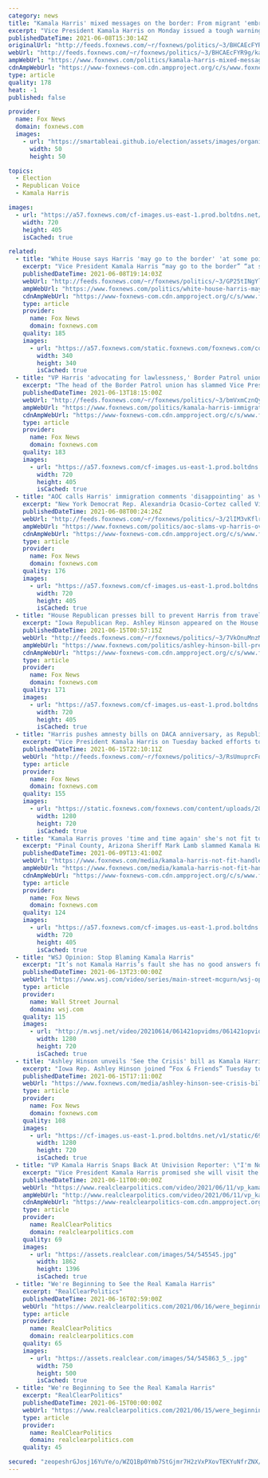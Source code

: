 ```yaml
---
category: news
title: "Kamala Harris' mixed messages on the border: From migrant 'embrace' to 'do not come'"
excerpt: "Vice President Kamala Harris on Monday issued a tough warning to potential migrants, telling them \"do not come\" to the U.S. and warning that she believed they would be turned back -- a stark contrast to a more welcoming message she had issued in past years."
publishedDateTime: 2021-06-08T15:30:14Z
originalUrl: "http://feeds.foxnews.com/~r/foxnews/politics/~3/BHCAEcFYR9g/kamala-harris-mixed-messages-border-migrant-embrace-do-not-come"
webUrl: "http://feeds.foxnews.com/~r/foxnews/politics/~3/BHCAEcFYR9g/kamala-harris-mixed-messages-border-migrant-embrace-do-not-come"
ampWebUrl: "https://www.foxnews.com/politics/kamala-harris-mixed-messages-border-migrant-embrace-do-not-come.amp"
cdnAmpWebUrl: "https://www-foxnews-com.cdn.ampproject.org/c/s/www.foxnews.com/politics/kamala-harris-mixed-messages-border-migrant-embrace-do-not-come.amp"
type: article
quality: 178
heat: -1
published: false

provider:
  name: Fox News
  domain: foxnews.com
  images:
    - url: "https://smartableai.github.io/election/assets/images/organizations/foxnews.com-50x50.jpg"
      width: 50
      height: 50

topics:
  - Election
  - Republican Voice
  - Kamala Harris

images:
  - url: "https://a57.foxnews.com/cf-images.us-east-1.prod.boltdns.net/v1/static/694940094001/00b804f7-55d2-43fd-8325-c596d752f467/6a0dfc8a-4dfe-456b-8ac8-621f5c277501/1280x720/match/720/405/image.jpg?ve=1&tl=1"
    width: 720
    height: 405
    isCached: true

related:
  - title: "White House says Harris 'may go to the border' 'at some point'"
    excerpt: "Vice President Kamala Harris “may go to the border” “at some point,” the White House said Tuesday, as the vice president faces criticism for not yet visiting the southern border after being tappen by President Biden to handle the “root causes” of migration."
    publishedDateTime: 2021-06-08T19:14:03Z
    webUrl: "http://feeds.foxnews.com/~r/foxnews/politics/~3/GP25tINgYlk/white-house-harris-may-go-to-the-border-at-some-point"
    ampWebUrl: "https://www.foxnews.com/politics/white-house-harris-may-go-to-the-border-at-some-point.amp"
    cdnAmpWebUrl: "https://www-foxnews-com.cdn.ampproject.org/c/s/www.foxnews.com/politics/white-house-harris-may-go-to-the-border-at-some-point.amp"
    type: article
    provider:
      name: Fox News
      domain: foxnews.com
    quality: 185
    images:
      - url: "https://a57.foxnews.com/static.foxnews.com/foxnews.com/content/uploads/2020/10/340/340/brooke-singman-headshot.jpg?ve=1&tl=1"
        width: 340
        height: 340
        isCached: true
  - title: "VP Harris 'advocating for lawlessness,' Border Patrol union president says"
    excerpt: "The head of the Border Patrol union has slammed Vice President Harris for advocating for migrants and, in turn, “advocating for lawlessness” that has extended into other parts of the country."
    publishedDateTime: 2021-06-13T18:15:00Z
    webUrl: "http://feeds.foxnews.com/~r/foxnews/politics/~3/bmVxmCznQyk/kamala-harris-immigration-lawlessness-border-patrol-union"
    ampWebUrl: "https://www.foxnews.com/politics/kamala-harris-immigration-lawlessness-border-patrol-union.amp"
    cdnAmpWebUrl: "https://www-foxnews-com.cdn.ampproject.org/c/s/www.foxnews.com/politics/kamala-harris-immigration-lawlessness-border-patrol-union.amp"
    type: article
    provider:
      name: Fox News
      domain: foxnews.com
    quality: 183
    images:
      - url: "https://a57.foxnews.com/cf-images.us-east-1.prod.boltdns.net/v1/static/694940094001/584f90ac-d725-48e9-b778-a544e51f57ca/7b71597d-3847-47bc-b582-4b110bc38367/1280x720/match/720/405/image.jpg?ve=1&tl=1"
        width: 720
        height: 405
        isCached: true
  - title: "AOC calls Harris' immigration comments 'disappointing' as VP warns migrants 'do not come'"
    excerpt: "New York Democrat Rep. Alexandria Ocasio-Cortez called Vice President Kamala Harris’ comments on immigration “disappointing” on Monday, after Harris said during a press conference that migrants looking to cross the U.S. border should not come."
    publishedDateTime: 2021-06-08T00:24:26Z
    webUrl: "http://feeds.foxnews.com/~r/foxnews/politics/~3/2lIM3vKflrQ/aoc-slams-vp-harris-over-border-comments"
    ampWebUrl: "https://www.foxnews.com/politics/aoc-slams-vp-harris-over-border-comments.amp"
    cdnAmpWebUrl: "https://www-foxnews-com.cdn.ampproject.org/c/s/www.foxnews.com/politics/aoc-slams-vp-harris-over-border-comments.amp"
    type: article
    provider:
      name: Fox News
      domain: foxnews.com
    quality: 176
    images:
      - url: "https://a57.foxnews.com/cf-images.us-east-1.prod.boltdns.net/v1/static/694940094001/6d9eaeb4-0fac-46cc-8d39-e5d9b16c24a5/942a8b25-2a3a-41c5-9d0d-4ecbbfeb78ec/1280x720/match/720/405/image.jpg?ve=1&tl=1"
        width: 720
        height: 405
        isCached: true
  - title: "House Republican presses bill to prevent Harris from traveling overseas before visiting the border"
    excerpt: "Iowa Republican Rep. Ashley Hinson appeared on the House floor Monday to press for legislation that would bar Vice President Harris from taxpayer-funded international travel until she visits the southern border first."
    publishedDateTime: 2021-06-15T00:57:15Z
    webUrl: "http://feeds.foxnews.com/~r/foxnews/politics/~3/7VkOnuMnzM8/ashley-hinson-bill-prevent-kamala-harris-border-visit-overseas-travel-iowa-republican"
    ampWebUrl: "https://www.foxnews.com/politics/ashley-hinson-bill-prevent-kamala-harris-border-visit-overseas-travel-iowa-republican.amp"
    cdnAmpWebUrl: "https://www-foxnews-com.cdn.ampproject.org/c/s/www.foxnews.com/politics/ashley-hinson-bill-prevent-kamala-harris-border-visit-overseas-travel-iowa-republican.amp"
    type: article
    provider:
      name: Fox News
      domain: foxnews.com
    quality: 171
    images:
      - url: "https://a57.foxnews.com/cf-images.us-east-1.prod.boltdns.net/v1/static/694940094001/3aac5aad-156b-47c2-876f-b729a79d2e83/43173c34-5f1c-4b7a-931a-4a0413d9e851/1280x720/match/720/405/image.jpg?ve=1&tl=1"
        width: 720
        height: 405
        isCached: true
  - title: "Harris pushes amnesty bills on DACA anniversary, as Republicans slam border crisis response"
    excerpt: "Vice President Kamala Harris on Tuesday backed efforts to give pathways to citizenship for some illegal immigrants on the 9th anniversary of the Deferred Action for Childhood Arrivals (DACA) program – as Republicans hammered her response to the crisis at the southern border."
    publishedDateTime: 2021-06-15T22:10:11Z
    webUrl: "http://feeds.foxnews.com/~r/foxnews/politics/~3/RsUmuprcFqs/harris-pushes-immigration-bills-daca-anniversary-republicans-border-crisis"
    type: article
    provider:
      name: Fox News
      domain: foxnews.com
    quality: 155
    images:
      - url: "https://static.foxnews.com/foxnews.com/content/uploads/2021/04/harris-desk.jpg"
        width: 1280
        height: 720
        isCached: true
  - title: "Kamala Harris proves 'time and time again' she's not fit to handle border crisis: AZ sheriff"
    excerpt: "Pinal County, Arizona Sheriff Mark Lamb slammed Kamala Harris for dodging press questions about the border crisis with laughter, saying the issue is \"not a laughing matter\" and that her response proves she's not the right person for the job,"
    publishedDateTime: 2021-06-09T13:41:00Z
    webUrl: "https://www.foxnews.com/media/kamala-harris-not-fit-handle-border-crisis-sheriff"
    ampWebUrl: "https://www.foxnews.com/media/kamala-harris-not-fit-handle-border-crisis-sheriff.amp"
    cdnAmpWebUrl: "https://www-foxnews-com.cdn.ampproject.org/c/s/www.foxnews.com/media/kamala-harris-not-fit-handle-border-crisis-sheriff.amp"
    type: article
    provider:
      name: Fox News
      domain: foxnews.com
    quality: 124
    images:
      - url: "https://a57.foxnews.com/cf-images.us-east-1.prod.boltdns.net/v1/static/694940094001/c473241f-b4db-48b6-90a1-8cae4c4a45fd/397c4270-1a1d-4507-aee5-6da181aa7cc5/1280x720/match/720/405/image.jpg?ve=1&tl=1"
        width: 720
        height: 405
        isCached: true
  - title: "WSJ Opinion: Stop Blaming Kamala Harris"
    excerpt: "It’s not Kamala Harris’s fault she has no good answers for the chaos at the border. It’s President Biden’s. Images: Reuters/Getty Images Composite:"
    publishedDateTime: 2021-06-13T23:00:00Z
    webUrl: "https://www.wsj.com/video/series/main-street-mcgurn/wsj-opinion-stop-blaming-kamala-harris/4CBFA180-7EC1-4FDF-8012-6178A502AFAF"
    type: article
    provider:
      name: Wall Street Journal
      domain: wsj.com
    quality: 115
    images:
      - url: "http://m.wsj.net/video/20210614/061421opvidms/061421opvidms_1280x720.jpg"
        width: 1280
        height: 720
        isCached: true
  - title: "Ashley Hinson unveils 'See the Crisis' bill as Kamala Harris declines to go to border"
    excerpt: "Iowa Rep. Ashley Hinson joined “Fox & Friends” Tuesday to discuss her new legislation the ‘See the Crisis’ Act."
    publishedDateTime: 2021-06-15T17:11:00Z
    webUrl: "https://www.foxnews.com/media/ashley-hinson-see-crisis-bill-kamala-harris"
    type: article
    provider:
      name: Fox News
      domain: foxnews.com
    quality: 108
    images:
      - url: "https://cf-images.us-east-1.prod.boltdns.net/v1/static/694940094001/919da78c-ca11-4b15-b0bb-6c02c75b4233/b9462f72-0f16-4ee5-90eb-1e75fd14dd3c/1280x720/match/image.jpg"
        width: 1280
        height: 720
        isCached: true
  - title: "VP Kamala Harris Snaps Back At Univision Reporter: \"I'm Not Finished,\" \"I Said I'm Going To The Border\""
    excerpt: "Vice President Kamala Harris promised she will visit the U.S.-Mexico in an interview with Univision and snapped back at the correspondent when pressed on a date."
    publishedDateTime: 2021-06-11T00:00:00Z
    webUrl: "https://www.realclearpolitics.com/video/2021/06/11/vp_kamala_harris_snaps_back_at_univision_reporter_im_not_finished_i_said_im_going_to_the_border.html"
    ampWebUrl: "http://www.realclearpolitics.com/video/2021/06/11/vp_kamala_harris_snaps_back_at_univision_reporter_im_not_finished_i_said_im_going_to_the_border.amp.html"
    cdnAmpWebUrl: "https://www-realclearpolitics-com.cdn.ampproject.org/c/www.realclearpolitics.com/video/2021/06/11/vp_kamala_harris_snaps_back_at_univision_reporter_im_not_finished_i_said_im_going_to_the_border.amp.html"
    type: article
    provider:
      name: RealClearPolitics
      domain: realclearpolitics.com
    quality: 69
    images:
      - url: "https://assets.realclear.com/images/54/545545.jpg"
        width: 1862
        height: 1396
        isCached: true
  - title: "We're Beginning to See the Real Kamala Harris"
    excerpt: "RealClearPolitics"
    publishedDateTime: 2021-06-16T02:59:00Z
    webUrl: "https://www.realclearpolitics.com/2021/06/16/were_beginning_to_see_the_real_kamala_harris_545134.html"
    type: article
    provider:
      name: RealClearPolitics
      domain: realclearpolitics.com
    quality: 65
    images:
      - url: "https://assets.realclear.com/images/54/545863_5_.jpg"
        width: 750
        height: 500
        isCached: true
  - title: "We're Beginning to See the Real Kamala Harris"
    excerpt: "RealClearPolitics"
    publishedDateTime: 2021-06-15T00:00:00Z
    webUrl: "https://www.realclearpolitics.com/2021/06/15/were_beginning_to_see_the_real_kamala_harris_545134.html"
    type: article
    provider:
      name: RealClearPolitics
      domain: realclearpolitics.com
    quality: 45

secured: "zeopeshrGJosj16YuYe/o/WZQ1Bp0Ymb7StGjmr7H2zVxPXovTEKYuNfrZNX/lBYT9IXN4r7DcbVIQ/mRWfgS6/tlQ5rLpR9ic9BP/vZmUc/8pOmfnvW12bkuOFHZYFloGjS9XyZinemjpACRaD+h/r4/y4A6EU/uf5b1vT1WRWIMUGTwjQjc3Ok3Zgyhq23ORH5bYd0r55skO6XIXtrTRfdpf/DaCyzcF1uGeNWLBh+l9hq1WB400lGqtJp+8MxvxtwTGA6hKDmMXvizjyJcqBFXX+zXAxEraT/emM59HmCIuleL39TYqwkf5Yu2v0mJgl9zL+Vrf8ao/0jUWKFqYYd4CysMfg93zWspflKg3w=;VdedX5/VBvR7SNOcxLyweg=="
---
```


